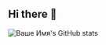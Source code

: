 ## Hi there 👋

![Ваше Имя's GitHub stats](https://github-readme-stats.vercel.app/api?username=BZ6&show_icons=true&theme=radical)

